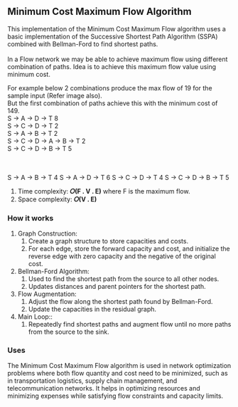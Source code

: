 ## Minimum Cost Maximum Flow Algorithm
This implementation of the Minimum Cost Maximum Flow algorithm uses a basic implementation of the Successive Shortest Path Algorithm (SSPA) combined with Bellman-Ford to find shortest paths.</br></br>
In a Flow network we may be able to achieve maximum flow using different combination of paths. Idea is to achieve this maximum flow value using minimum cost.</br>

For example below 2 combinations produce the max flow of 19 for the sample input (Refer image also).</br>
But the first combination of paths achieve this with the minimum cost of 149.</br>
S -> A -> D -> T		         8</br>
S -> C -> D -> T		         2</br>
S -> A -> B -> T		         2</br>
S -> C -> D -> A -> B -> T	   2</br>
S -> C -> D -> B -> T		   5</br></br></br>

S -> A -> B -> T              4
S -> A -> D -> T              6
S -> C -> D -> T              4
S -> C -> D -> B -> T         5</br>

1. Time complexity: <b>𝑂(F . V . E)</b> where F is the maximum flow.
2. Space complexity: <b>𝑂(V . E)</b></br>


### How it works
1. Graph Construction:
   1. Create a graph structure to store capacities and costs.
   1. For each edge, store the forward capacity and cost, and initialize the reverse edge with zero capacity and the negative of the original cost.
2. Bellman-Ford Algorithm:
   1. Used to find the shortest path from the source to all other nodes.
   1. Updates distances and parent pointers for the shortest path.
3. Flow Augmentation:
   1. Adjust the flow along the shortest path found by Bellman-Ford.
   1. Update the capacities in the residual graph.
4. Main Loop::
   1. Repeatedly find shortest paths and augment flow until no more paths from the source to the sink.

### Uses
The Minimum Cost Maximum Flow algorithm is used in network optimization problems where both flow quantity and cost need to be minimized, such as in transportation logistics, supply chain management, and telecommunication networks. It helps in optimizing resources and minimizing expenses while satisfying flow constraints and capacity limits.